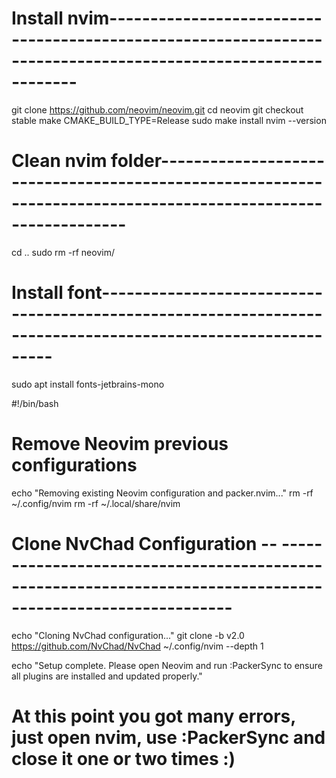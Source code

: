 # Install nvim--------------------------------------------------------------------------------------------------------------

git clone https://github.com/neovim/neovim.git
cd neovim
git checkout stable
make CMAKE_BUILD_TYPE=Release
sudo make install
nvim --version

# Clean nvim folder--------------------------------------------------------------------------------------------------------------

cd .. 
sudo rm -rf neovim/

# Install font------------------------------------------------------------------------------------------------------------

sudo apt install fonts-jetbrains-mono

#!/bin/bash

# Remove Neovim previous configurations 
echo "Removing existing Neovim configuration and packer.nvim..."
rm -rf ~/.config/nvim
rm -rf ~/.local/share/nvim


# Clone NvChad Configuration -- ------------------------------------------------------------------------------------------------------------
echo "Cloning NvChad configuration..."
git clone -b v2.0 https://github.com/NvChad/NvChad ~/.config/nvim --depth 1



echo "Setup complete. Please open Neovim and run :PackerSync to ensure all plugins are installed and updated properly."

# At this point you got many errors, just open nvim, use :PackerSync and close it one or two times :)

